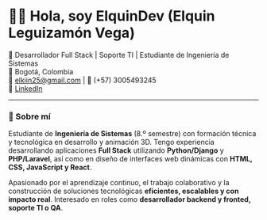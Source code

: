 # 👨‍💻 Hola, soy ElquinDev (Elquin Leguizamón Vega)

📌 Desarrollador Full Stack | Soporte TI | Estudiante de Ingeniería de Sistemas  
📍 Bogotá, Colombia  
📧 elkiin25@gmail.com | 📱 (+57) 3005493245  
🔗 [LinkedIn](https://www.linkedin.com/in/elquin-l-222802139)

---

### 🚀 Sobre mí

Estudiante de **Ingeniería de Sistemas** (8.º semestre) con formación técnica y tecnológica en desarrollo y animación 3D. Tengo experiencia desarrollando aplicaciones **Full Stack** utilizando **Python/Django** y **PHP/Laravel**, así como en diseño de interfaces web dinámicas con **HTML, CSS, JavaScript y React**.

Apasionado por el aprendizaje continuo, el trabajo colaborativo y la construcción de soluciones tecnológicas **eficientes, escalables y con impacto real**. Interesado en roles como **desarrollador backend y fronted, soporte TI o QA**.
